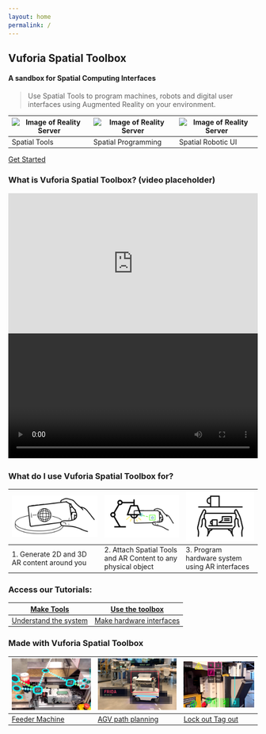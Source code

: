 ```yaml
---
layout: home
permalink: /
---
```


## Vuforia Spatial Toolbox
#### A sandbox for Spatial Computing Interfaces
> Use Spatial Tools to program machines, robots and digital user interfaces  using Augmented Reality on your environment.

| ![Image of Reality Server](resources/distance.gif)  | ![Image of Reality Server](resources/mir.gif) |![Image of Reality Server](resources/vst.gif) |
| ------| -----------| -----------|
| Spatial Tools | Spatial Programming  | Spatial Robotic UI |

[Get Started](https://github.com/ptcrealitylab/vuforia-spatial-toolbox-documentation/blob/master/startSystem/startSystem.md)

### What is Vuforia Spatial Toolbox? (video placeholder)
<div class="container" style="position: relative; width: 100%; height: 0; padding-bottom: 56.25%;"><iframe src="https://www.youtube.com/embed/JLP2t7yymnQ?rel=0" frameborder="0" allow="autoplay;" allowfullscreen class="video" style="position: absolute;top: 0; left: 0; width: 100%; height: 100%;"><img src = "resources/toolboxVideoPlaceholder.jpg" border = "0"></iframe></div>


<video style="width:100%" controls>
  <source src="https://github.com/ptcrealitylab/vuforia-spatial-toolbox-documentation/raw/master/resources/testVideo.mp4" type="video/mp4">
   <a href="https://www.youtube.com/watch?v=JLP2t7yymnQ?rel=0" style="border:0"><img src = "resources/toolboxVideoPlaceholder.jpg" border = "0"></a>
</video>

### What do I use Vuforia Spatial Toolbox for?

| ![Image of Reality Server](resources/what1.jpg) | ![Image of Reality Server](resources/what3.jpg) | ![Image of Reality Server](resources/what2.jpg) |
| ------| -----------| -----------|
| 1. Generate 2D and 3D AR content around you  | 2. Attach Spatial Tools and AR  Content to any physical object | 3. Program hardware system using AR interfaces |


### Access our Tutorials:

| [Make Tools](https://github.com/ptcrealitylab/vuforia-spatial-toolbox-documentation/tree/master/make%20tools) | [Use the toolbox](https://github.com/ptcrealitylab/vuforia-spatial-toolbox-documentation/tree/master/use) |
| --------------- | ----------------- |
| [Understand the system](https://github.com/ptcrealitylab/vuforia-spatial-toolbox-documentation/tree/master/understandSystem) | [Make hardware interfaces](https://github.com/ptcrealitylab/vuforia-spatial-toolbox-documentation/tree/master/interfaceWithHardware) |


### Made with Vuforia Spatial Toolbox

| ![Image of Reality Server](resources/feeder.jpg) | ![Image of Reality Server](resources/frida.jpg)| ![Image of Reality Server](resources/loto.jpg)|
| ------| -----------| -----------|
| [Feeder Machine](https://www.ptc.com/en/about/reality-lab/portfolio/research/editing-reality)| [AGV path planning](https://www.ptc.com/en/about/reality-lab/portfolio/research/kinetic-ar)| [Lock out Tag out](https://www.ptc.com/en/about/reality-lab/portfolio/experiment/editing-ar-in-space) |
